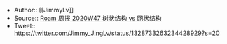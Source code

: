 - Author:: [[JimmyLv]]
- Source:: [Roam 周报 2020W47 树状结构 vs 网状结构](https://roamresearch.com/#/app/Note-Tasking/page/cCVsBsyc7)
- Tweet:: https://twitter.com/Jimmy_JingLv/status/1328733263234428929?s=20
